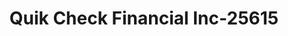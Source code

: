 ---
f_zip-code: 97365
f_state-code: OR
title: Quik Check Financial Inc-25615
f_phone: 541-265-6600
f_city-only: Newport
f_address: 520 N Coast Hwy Newport
f_location-unique-id: '25615'
slug: quik-check-financial-inc-25615
updated-on: '2024-05-30T13:46:58.046Z'
created-on: '2024-05-30T13:36:59.803Z'
published-on: '2024-05-30T13:54:32.469Z'
f_city-state: cms/city/newport-or.md
f_company: cms/company/quik-check-financial-inc.md
f_state: cms/state/oregon.md
layout: '[payday-loan].html'
tags: payday-loan
---